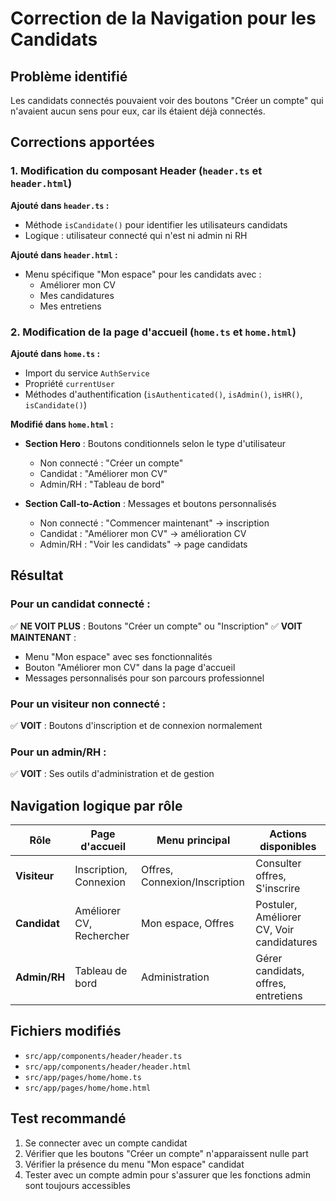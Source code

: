 # Correction de la Navigation pour les Candidats

## Problème identifié
Les candidats connectés pouvaient voir des boutons "Créer un compte" qui n'avaient aucun sens pour eux, car ils étaient déjà connectés.

## Corrections apportées

### 1. Modification du composant Header (`header.ts` et `header.html`)

**Ajouté dans `header.ts` :**
- Méthode `isCandidate()` pour identifier les utilisateurs candidats
- Logique : utilisateur connecté qui n'est ni admin ni RH

**Ajouté dans `header.html` :**
- Menu spécifique "Mon espace" pour les candidats avec :
  - Améliorer mon CV
  - Mes candidatures
  - Mes entretiens

### 2. Modification de la page d'accueil (`home.ts` et `home.html`)

**Ajouté dans `home.ts` :**
- Import du service `AuthService`
- Propriété `currentUser`
- Méthodes d'authentification (`isAuthenticated()`, `isAdmin()`, `isHR()`, `isCandidate()`)

**Modifié dans `home.html` :**
- **Section Hero** : Boutons conditionnels selon le type d'utilisateur
  - Non connecté : "Créer un compte"
  - Candidat : "Améliorer mon CV"
  - Admin/RH : "Tableau de bord"
  
- **Section Call-to-Action** : Messages et boutons personnalisés
  - Non connecté : "Commencer maintenant" → inscription
  - Candidat : "Améliorer mon CV" → amélioration CV
  - Admin/RH : "Voir les candidats" → page candidats

## Résultat

### Pour un candidat connecté :
✅ **NE VOIT PLUS** : Boutons "Créer un compte" ou "Inscription"
✅ **VOIT MAINTENANT** : 
- Menu "Mon espace" avec ses fonctionnalités
- Bouton "Améliorer mon CV" dans la page d'accueil
- Messages personnalisés pour son parcours professionnel

### Pour un visiteur non connecté :
✅ **VOIT** : Boutons d'inscription et de connexion normalement

### Pour un admin/RH :
✅ **VOIT** : Ses outils d'administration et de gestion

## Navigation logique par rôle

| Rôle | Page d'accueil | Menu principal | Actions disponibles |
|------|----------------|----------------|-------------------|
| **Visiteur** | Inscription, Connexion | Offres, Connexion/Inscription | Consulter offres, S'inscrire |
| **Candidat** | Améliorer CV, Rechercher | Mon espace, Offres | Postuler, Améliorer CV, Voir candidatures |
| **Admin/RH** | Tableau de bord | Administration | Gérer candidats, offres, entretiens |

## Fichiers modifiés
- `src/app/components/header/header.ts`
- `src/app/components/header/header.html`
- `src/app/pages/home/home.ts`
- `src/app/pages/home/home.html`

## Test recommandé
1. Se connecter avec un compte candidat
2. Vérifier que les boutons "Créer un compte" n'apparaissent nulle part
3. Vérifier la présence du menu "Mon espace" candidat
4. Tester avec un compte admin pour s'assurer que les fonctions admin sont toujours accessibles
